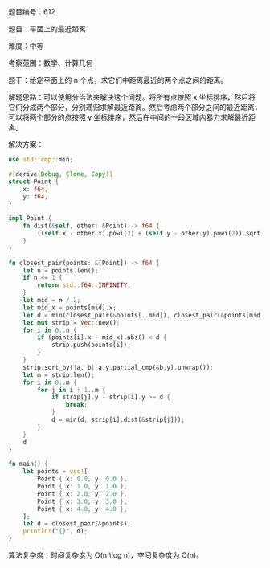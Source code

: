 题目编号：612

题目：平面上的最近距离

难度：中等

考察范围：数学、计算几何

题干：给定平面上的 n 个点，求它们中距离最近的两个点之间的距离。

解题思路：可以使用分治法来解决这个问题。将所有点按照 x 坐标排序，然后将它们分成两个部分，分别递归求解最近距离。然后考虑两个部分之间的最近距离，可以将两个部分的点按照 y 坐标排序，然后在中间的一段区域内暴力求解最近距离。

解决方案：

```rust
use std::cmp::min;

#[derive(Debug, Clone, Copy)]
struct Point {
    x: f64,
    y: f64,
}

impl Point {
    fn dist(&self, other: &Point) -> f64 {
        ((self.x - other.x).powi(2) + (self.y - other.y).powi(2)).sqrt()
    }
}

fn closest_pair(points: &[Point]) -> f64 {
    let n = points.len();
    if n <= 1 {
        return std::f64::INFINITY;
    }
    let mid = n / 2;
    let mid_x = points[mid].x;
    let d = min(closest_pair(&points[..mid]), closest_pair(&points[mid..]));
    let mut strip = Vec::new();
    for i in 0..n {
        if (points[i].x - mid_x).abs() < d {
            strip.push(points[i]);
        }
    }
    strip.sort_by(|a, b| a.y.partial_cmp(&b.y).unwrap());
    let m = strip.len();
    for i in 0..m {
        for j in i + 1..m {
            if strip[j].y - strip[i].y >= d {
                break;
            }
            d = min(d, strip[i].dist(&strip[j]));
        }
    }
    d
}

fn main() {
    let points = vec![
        Point { x: 0.0, y: 0.0 },
        Point { x: 1.0, y: 1.0 },
        Point { x: 2.0, y: 2.0 },
        Point { x: 3.0, y: 3.0 },
        Point { x: 4.0, y: 4.0 },
    ];
    let d = closest_pair(&points);
    println!("{}", d);
}
```

算法复杂度：时间复杂度为 O(n \log n)，空间复杂度为 O(n)。